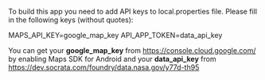 To build this app you need to add API keys to local.properties file.
Please fill in the following keys (without quotes):

MAPS_API_KEY=google_map_key
API_APP_TOKEN=data_api_key

You can get your **google_map_key** from https://console.cloud.google.com/ by enabling Maps SDK for Android
and your **data_api_key** from https://dev.socrata.com/foundry/data.nasa.gov/y77d-th95
